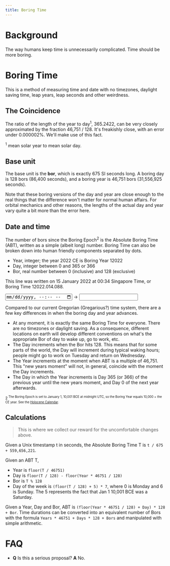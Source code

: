 ```yaml
---
title: Boring Time
---
```


# Background

The way humans keep time is unnecessarily complicated. Time should be more boring.

# Boring Time

This is a method of measuring time and date with no timezones, daylight saving time, leap years, leap seconds and other weirdness.

## The Coincidence

The ratio of the length of the year to day<sup>1</sup>, 365.2422, can be very closely approximated by the fraction 46,751 / 128. It's freakishly close, with an error under 0.000002%. We'll make use of this fact.

<sup>1</sup> mean solar year to mean solar day.

## Base unit

The base unit is the **bor**, which is exactly 675 SI seconds long. A boring day is 128 bors (86,400 seconds), and a boring year is 46,751 bors (31,556,925 seconds). 

Note that these boring versions of the day and year are close enough to the real things that the difference won't matter for normal human affairs. For orbital mechanics and other reasons, the lengths of the actual day and year vary quite a bit more than the error here.

## Date and time

The number of bors since the Boring Epoch<sup>2</sup> is the Absolute Boring Time (ABT), written as a simple (albeit long) number. Boring Time can also be broken down into human friendly components separated by dots.

- Year, integer; the year 2022 CE is Boring Year 12022
- Day, integer between 0 and 365 or 366
- Bor, real number between 0 (inclusive) and 128 (exclusive)

This line was written on 15 January 2022 at 00:34 Singapore Time, or Boring Time 12022.014.088.

<input type='datetime-local' id='gregarious' /> -> <input id='boring' />
<script>
    document.querySelector('#gregarious').addEventListener('input', toBoring);
    document.querySelector('#boring').addEventListener('input', toGregarious);
    //
    function toBoring(event) {
        const t = Date.parse(event.target.value);
        const T = t / 675000 + 559609472;
        const Y = Math.floor(T / 46751);
        const D = (Math.floor(T / 128) - Math.floor(Y * 46751 / 128)).toFixed(0).padStart(3, '0');
        const B = (T % 128).toFixed(0).padStart(3, '0');
        const boring = `${Y}.${D}.${B}`;
        document.querySelector('#boring').value = boring;
    }
    //
    function toGregarious(event) {
        const [Y, D, B] = event.target.value.split('.').map(function (c) { return parseInt(c); });
        const T = (Math.floor(Y * 46751 / 128) + D) * 128 + B;
        const t = (T - 559609472) * 67500;
        const z = new Date().getTimezoneOffset() * 60 * 1000;
        const formatted = new Date(t - z).toISOString().substr(0, 16);
        document.querySelector('#gregarious').value = formatted;
    }
</script>

Compared to our current Gregorian (Gregarious?) time system, there are a few key differences in when the boring day and year advances.

- At any moment, it is exactly the same Boring Time for everyone. There are no timezones or daylight saving. As a consequence, different locations on earth will develop different conventions on what's the appropriate Bor of day to wake up, go to work, etc.
- The Day increments when the Bor hits 128. This means that for some parts of the world, the Day will increment during typical waking hours; people might go to work on Tuesday and return on Wednesday.
- The Year increments at the moment when ABT is a multiple of 46,751. This "new years moment" will not, in general, coincide with the moment the Day increments.
- The Day in which the Year increments is Day 365 (or 366) of the previous year until the new years moment, and Day 0 of the next year afterwards.

<sup>2<sup> The Boring Epoch is set to January 1, 10,001 BCE at midnight UTC, so the Boring Year equals 10,000 + the CE year. See the [Holocene Calendar](https://en.wikipedia.org/wiki/Holocene_calendar).

## Calculations

> This is where we collect our reward for the uncomfortable changes above.

Given a Unix timestamp t in seconds, the Absolute Boring Time T is `t / 675 + 559,656,221`.

Given an ABT T,
- Year is `floor(T / 46751)`
- Day is `floor(T / 128) - floor(Year * 46751 / 128)`
- Bor is `T % 128`
- Day of the week is `(floor(T / 128) + 5) * 7`,
 where 0 is Monday and 6 is Sunday. The 5 represents the fact that Jan 1 10,001 BCE was a Saturday.

Given a Year, Day and Bor, ABT is `(floor(Year * 46751 / 128) + Day) * 128 + Bor`. Time durations can be converted into an equivalent number of Bors with the formula `Years * 46751 + Days * 128 + Bors` and manipulated with simple arithmetic.

# FAQ

- **Q** Is this a serious proposal?
  **A** No.

